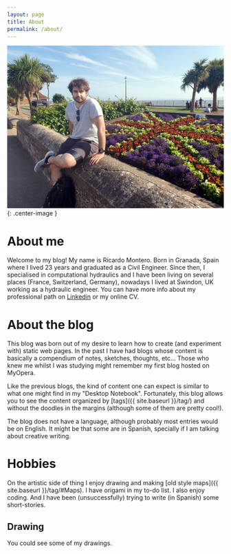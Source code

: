 ```yaml
---
layout: page
title: About
permalink: /about/
---
```


![Picture of me looking awesome](/images/about/me.jpg){: .center-image }

# About me

Welcome to my blog! My name is Ricardo Montero. Born in Granada, Spain where I lived 23 years and graduated as a Civil Engineer. Since then, I specialised in computational hydraulics and I have been living on several places (France, Switzerland, Germany), nowadays I lived at Swindon, UK working as a hydraulic engineer. You can have more info about my professional path on [Linkedin](https://www.linkedin.com/in/ricmonrub/) or my online CV.


# About the blog


This blog was born out of my desire to learn how to create (and experiment with) static web pages. In the past I have had blogs whose content is basically a compendium of notes, sketches, thoughts, etc... Those who knew me whilst I was studying might remember my first blog hosted on MyOpera.

Like the previous blogs, the kind of content one can expect is similar to what one might find in my "Desktop Notebook". Fortunately, this blog allows you to see the content organized by [tags]({{ site.baseurl }}/tag/) and without the doodles in the margins (although some of them are pretty cool!). 

The blog does not have a language, although probably most entries would be on English. It might be that some are in Spanish, specially if I am talking about creative writing. 


# Hobbies

On the artistic side of thing I enjoy drawing and making [old style maps]({{ site.baseurl }}/tag/#Maps). I have origami in my to-do list. I also enjoy coding. And I have been (unsuccessfully) trying to write (in Spanish) some short-stories.

## Drawing

You could see some of my drawings.

<!-- 
### Contact me

[email@domain.com](mailto:email@domain.com) -->